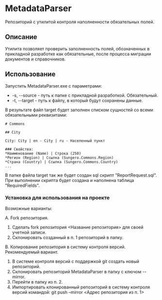 # MetadataParser
Репозиторий с утилитой контроля наполненности обязательных полей.

## Описание
Утилита позволяет проверить заполненность полей, обозначенных в прикладной разработке как обязательные, после процесса миграции документов и справочников.

## Использование
Запустить MetadataParser.exe с параметрами:
* -s, --source - путь к папке с прикладной разработкой. Обязательный.
* -t, --target - путь к файлу, в который будут сохранены данные.

В результате файл target будет заполнен списком сущностей со всеми обязательными реквизитами:
```
# Commons

## City

City: City | en - City | ru - Населенный пункт

### Свойства:
*Наименование (Name) | Строка (250)
*Регион (Region) | Ссылка (Sungero.Commons.Region)
*Страна (Country) | Ссылка (Sungero.Commons.Country)
...
```
В папке файла target так же будет создан sql скрипт "ReportRequest.sql". При выполнении скрипта будет создана и наполнена таблица "RequiredFields".

### Установка для использования на проекте

Возможные варианты:

A. Fork репозитория.
1. Сделать fork репозитория <Название репозитория> для своей учетной записи.
2. Склонировать созданный в п. 1 репозиторий в папку.

B. Копирование репозитория в систему контроля версий.
Рекомендуемый вариант.
1. В системе контроля версий с поддержкой git создать новый репозиторий.
2. Склонировать репозиторий MetadataParser в папку с ключом --mirror.
3. Перейти в папку из п. 2.
4. Импортировать клонированный репозиторий в систему контроля версий командой:
git push –mirror <Адрес репозитория из п. 1>
